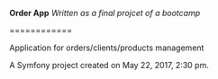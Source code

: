 **Order App**
*Written as a final projcet of a bootcamp*

============

Application for orders/clients/products management

A Symfony project created on May 22, 2017, 2:30 pm.
